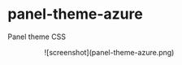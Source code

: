 # panel-theme-azure

Panel theme CSS

<div align="center" style="max-width:400px;">
![screenshot](panel-theme-azure.png)
<div>
